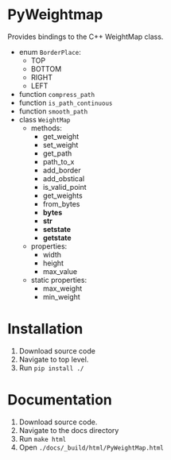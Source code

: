 # PyWeightmap
Provides bindings to the C++ WeightMap class.
* enum `BorderPlace`:
  * TOP
  * BOTTOM
  * RIGHT
  * LEFT
* function `compress_path`
* function `is_path_continuous`
* function `smooth_path`
* class `WeightMap`
  * methods:
    * get_weight
    * set_weight
    * get_path
    * path_to_x
    * add_border
    * add_obstical
    * is_valid_point
    * get_weights
    * from_bytes
    * __bytes__
    * __str__
    * __setstate__
    * __getstate__
  * properties:
    * width
    * height
    * max_value
  * static properties:
    * max_weight
    * min_weight

# Installation
1. Download source code
2. Navigate to top level.
3. Run `pip install ./`

# Documentation
1. Download source code.
2. Navigate to the docs directory
3. Run `make html`
4. Open `./docs/_build/html/PyWeightMap.html`
